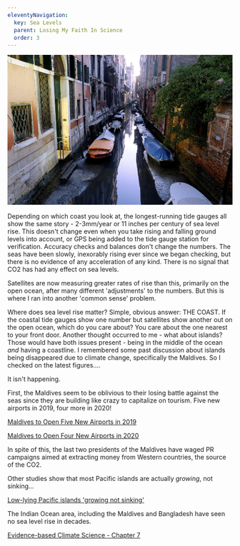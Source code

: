 ```yaml
---
eleventyNavigation:
  key: Sea Levels
  parent: Losing My Faith In Science
  order: 3
---
```

![](/img/sealevel.jpg)

Depending on which coast you look at, the longest-running tide gauges all show the same story - 2-3mm/year or 11 inches per century of sea level rise. This doesn't change even when you take rising and falling ground levels into account, or GPS being added to the tide gauge station for verification. Accuracy checks and balances don't change the numbers. The seas have been slowly, inexorably rising ever since we began checking, but there is no evidence of any acceleration of any kind. There is no signal that CO2 has had any effect on sea levels.

Satellites are now measuring greater rates of rise than this, primarily on the open ocean, after many different 'adjustments' to the numbers. But this is where I ran into another 'common sense' problem.

Where does sea level rise matter? Simple, obvious answer: THE COAST. If the coastal tide gauges show one number but satellites show another out on the open ocean, which do you care about? You care about the one nearest to your front door. Another thought occurred to me - what about islands? Those would have both issues present - being in the middle of the ocean *and* having a coastline. I remembered some past discussion about islands being disappeared due to climate change, specifically the Maldives. So I checked on the latest figures....

It isn't happening.

First, the Maldives seem to be oblivious to their losing battle against the seas since they are building like crazy to capitalize on tourism. Five new airports in 2019, four more in 2020!

[Maldives to Open Five New Airports in 2019](https://maldives.net.mv/31166/maldives-to-open-five-new-airports-in-2019/)

[Maldives to Open Four New Airports in 2020](https://maldives.net.mv/35056/maldives-to-open-four-new-airports-in-2020/)

In spite of this, the last two presidents of the Maldives have waged PR campaigns aimed at extracting money from Western countries, the source of the CO2.

Other studies show that most Pacific islands are actually *growing*, not sinking...

[Low-lying Pacific islands 'growing not sinking'](https://www.bbc.com/news/10222679)

The Indian Ocean area, including the Maldives and Bangladesh have seen no sea level rise in decades.

[Evidence-based Climate Science - Chapter 7](http://myweb.wwu.edu/dbunny/pdfs/Evid_Based_Climate_Sci/Ev_Based_Climate_Sci_Chap7.pdf)